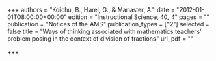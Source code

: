 +++
authors = "Koichu, B., Harel, G., & Manaster, A."
date = "2012-01-01T08:00:00+00:00"
edition = "Instructional Science, 40, 4"
pages = ""
publication = "Notices of the AMS"
publication_types = ["2"]
selected = false
title = "Ways of thinking associated with mathematics teachers’ problem posing in the context of division of fractions"
url_pdf = ""

+++
